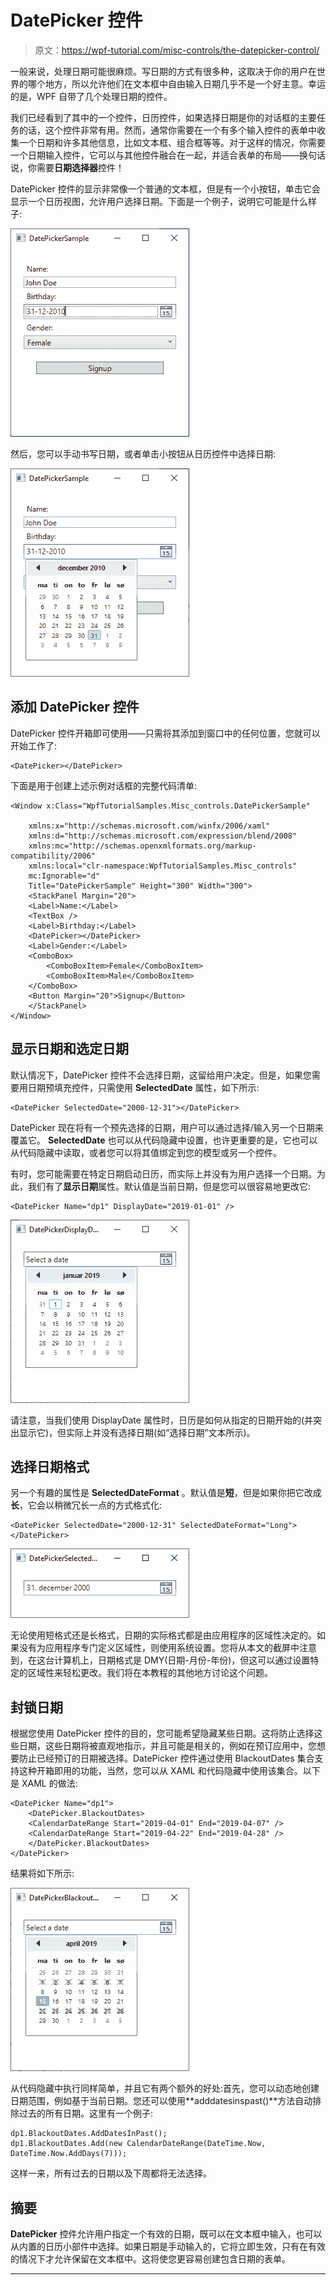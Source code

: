 # DatePicker 控件

> 原文：<https://wpf-tutorial.com/misc-controls/the-datepicker-control/>

一般来说，处理日期可能很麻烦。写日期的方式有很多种，这取决于你的用户在世界的哪个地方，所以允许他们在文本框中自由输入日期几乎不是一个好主意。幸运的是，WPF 自带了几个处理日期的控件。

我们已经看到了其中的一个控件，日历控件，如果选择日期是你的对话框的主要任务的话，这个控件非常有用。然而，通常你需要在一个有多个输入控件的表单中收集一个日期和许多其他信息，比如文本框、组合框等等。对于这样的情况，你需要一个日期输入控件，它可以与其他控件融合在一起，并适合表单的布局——换句话说，你需要**日期选择器**控件！

DatePicker 控件的显示非常像一个普通的文本框，但是有一个小按钮，单击它会显示一个日历视图，允许用户选择日期。下面是一个例子，说明它可能是什么样子:

![](img/689b7d8b6610c4289602877236582b19.png "DatePicker control - initial state")

然后，您可以手动书写日期，或者单击小按钮从日历控件中选择日期:

![](img/5f4976bffbda0ed313183af405735d36.png "DatePicker control - select date") <input type="hidden" name="IL_IN_ARTICLE">

## 添加 DatePicker 控件

DatePicker 控件开箱即可使用——只需将其添加到窗口中的任何位置，您就可以开始工作了:

```
<DatePicker></DatePicker>
```

下面是用于创建上述示例对话框的完整代码清单:

```
<Window x:Class="WpfTutorialSamples.Misc_controls.DatePickerSample"

    xmlns:x="http://schemas.microsoft.com/winfx/2006/xaml"
    xmlns:d="http://schemas.microsoft.com/expression/blend/2008"
    xmlns:mc="http://schemas.openxmlformats.org/markup-compatibility/2006"
    xmlns:local="clr-namespace:WpfTutorialSamples.Misc_controls"
    mc:Ignorable="d"
    Title="DatePickerSample" Height="300" Width="300">
    <StackPanel Margin="20">
    <Label>Name:</Label>
    <TextBox />
    <Label>Birthday:</Label>
    <DatePicker></DatePicker>
    <Label>Gender:</Label>
    <ComboBox>
        <ComboBoxItem>Female</ComboBoxItem>
        <ComboBoxItem>Male</ComboBoxItem>
    </ComboBox>
    <Button Margin="20">Signup</Button>
    </StackPanel>
</Window>
```

## 显示日期和选定日期

默认情况下，DatePicker 控件不会选择日期，这留给用户决定。但是，如果您需要用日期预填充控件，只需使用 **SelectedDate** 属性，如下所示:

```
<DatePicker SelectedDate="2000-12-31"></DatePicker>
```

DatePicker 现在将有一个预先选择的日期，用户可以通过选择/输入另一个日期来覆盖它。 **SelectedDate** 也可以从代码隐藏中设置，也许更重要的是，它也可以从代码隐藏中读取，或者您可以将其值绑定到您的模型或另一个控件。

有时，您可能需要在特定日期启动日历，而实际上并没有为用户选择一个日期。为此，我们有了**显示日期**属性。默认值是当前日期，但是您可以很容易地更改它:

```
<DatePicker Name="dp1" DisplayDate="2019-01-01" />
```

![](img/eb58c84ea4b5284eac276c165d22b3a6.png "DatePicker using the DisplayDate property")

请注意，当我们使用 DisplayDate 属性时，日历是如何从指定的日期开始的(并突出显示它)，但实际上并没有选择日期(如“选择日期”文本所示)。

## 选择日期格式

另一个有趣的属性是 **SelectedDateFormat** 。默认值是**短**，但是如果你把它改成**长**，它会以稍微冗长一点的方式格式化:

```
<DatePicker SelectedDate="2000-12-31" SelectedDateFormat="Long"></DatePicker>
```

![](img/e72b412e70992b5de6a4159c8eecd6d7.png "DatePicker control - long format")

无论使用短格式还是长格式，日期的实际格式都是由应用程序的区域性决定的。如果没有为应用程序专门定义区域性，则使用系统设置。您将从本文的截屏中注意到，在这台计算机上，日期格式是 DMY(日期-月份-年份)，但这可以通过设置特定的区域性来轻松更改。我们将在本教程的其他地方讨论这个问题。

## 封锁日期

根据您使用 DatePicker 控件的目的，您可能希望隐藏某些日期。这将防止选择这些日期，这些日期将被直观地指示，并且可能是相关的，例如在预订应用中，您想要防止已经预订的日期被选择。DatePicker 控件通过使用 BlackoutDates 集合支持这种开箱即用的功能，当然，您可以从 XAML 和代码隐藏中使用该集合。以下是 XAML 的做法:

```
<DatePicker Name="dp1">
    <DatePicker.BlackoutDates>
    <CalendarDateRange Start="2019-04-01" End="2019-04-07" />
    <CalendarDateRange Start="2019-04-22" End="2019-04-28" />
    </DatePicker.BlackoutDates>
</DatePicker>
```

结果将如下所示:

![](img/ce91eaba2cb7ffddb4d3ab5bc36df11e.png "DatePicker control with blacked out dates")

从代码隐藏中执行同样简单，并且它有两个额外的好处:首先，您可以动态地创建日期范围，例如基于当前日期。您还可以使用**adddatesinspast()**方法自动排除过去的所有日期。这里有一个例子:

```
dp1.BlackoutDates.AddDatesInPast();
dp1.BlackoutDates.Add(new CalendarDateRange(DateTime.Now, DateTime.Now.AddDays(7)));
```

这样一来，所有过去的日期以及下周都将无法选择。

## 摘要

**DatePicker** 控件允许用户指定一个有效的日期，既可以在文本框中输入，也可以从内置的日历小部件中选择。如果日期是手动输入的，它将立即生效，只有在有效的情况下才允许保留在文本框中。这将使您更容易创建包含日期的表单。

* * *